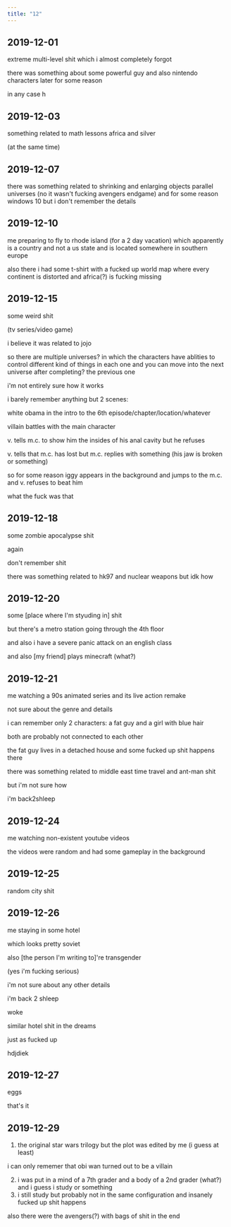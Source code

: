 ```yaml
---
title: "12"
---
```


## 2019-12-01

extreme multi-level shit which i almost completely forgot

there was something about some powerful guy and also nintendo
characters later for some reason

in any case h

## 2019-12-03

something related to math lessons africa and silver

(at the same time)

## 2019-12-07

there was something related to shrinking and enlarging objects
parallel universes (no it wasn't fucking avengers endgame) and for
some reason windows 10 but i don't remember the details

## 2019-12-10

me preparing to fly to rhode island (for a 2 day vacation) which
apparently is a country and not a us state and is located somewhere in
southern europe

also there i had some t-shirt with a fucked up world map where every
continent is distorted and africa(?) is fucking missing

## 2019-12-15

some weird shit

(tv series/video game)

i believe it was related to jojo

so there are multiple universes? in which the characters have ablities
to control different kind of things in each one and you can move into
the next universe after completing? the previous one

i'm not entirely sure how it works

i barely remember anything but 2 scenes:

white obama in the intro to the 6th episode/chapter/location/whatever

villain battles with the main character

v. tells m.c. to show him the insides of his anal cavity but he
refuses

v. tells that m.c. has lost but m.c. replies with something (his jaw
is broken or something)

so for some reason iggy appears in the background and jumps to the
m.c. and v. refuses to beat him

what the fuck was that

## 2019-12-18

some zombie apocalypse shit

again

don't remember shit

there was something related to hk97 and nuclear weapons but idk how

## 2019-12-20

some [place where I'm styuding in] shit

but there's a metro station going through the 4th floor

and also i have a severe panic attack on an english class

and also [my friend] plays minecraft (what?)

## 2019-12-21

me watching a 90s animated series and its live action remake

not sure about the genre and details

i can remember only 2 characters: a fat guy and a girl with blue hair

both are probably not connected to each other

the fat guy lives in a detached house and some fucked up shit happens
there

there was something related to middle east time travel and ant-man
shit

but i'm not sure how

i'm back2shleep

## 2019-12-24

me watching non-existent youtube videos

the videos were random and had some gameplay in the background

## 2019-12-25

random city shit

## 2019-12-26

me staying in some hotel

which looks pretty soviet

also [the person I'm writing to]'re transgender

(yes i'm fucking serious)

i'm not sure about any other details

i'm back 2 shleep

woke

similar hotel shit in the dreams

just as fucked up

hdjdiek

## 2019-12-27

eggs

that's it

## 2019-12-29

1. the original star wars trilogy but the plot was edited by me (i
   guess at least)

i can only rememer that obi wan turned out to be a villain

2. i was put in a mind of a 7th grader and a body of a 2nd grader
   (what?) and i guess i study or something
3. i still study but probably not in the same configuration and
   insanely fucked up shit happens

also there were the avengers(?) with bags of shit in the end
